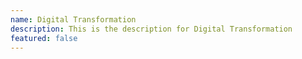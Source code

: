 ```yaml
---
name: Digital Transformation
description: This is the description for Digital Transformation
featured: false
---
```

